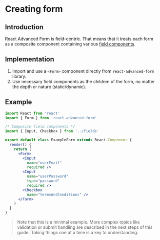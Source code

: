 # Creating form

## Introduction

React Advanced Form is field-centric. That means that it treats each form as a composite component containing various [field components](https://github.com/kettanaito/react-advanced-form/tree/75c444924d87ca8ff76bc096231173e42e717adc/docs/getting-started/creating-fields/README.md).

## Implementation

1. Import and use a `<Form>` component directly from `react-advanced-form` library.
2. Use necessary field components as the children of the form, no matter the depth or nature \(static/dynamic\).

## Example

```jsx
import React from 'react'
import { Form } from 'react-advanced-form'

/* Composite field components */
import { Input, Checkbox } from '../fields'

export default class ExampleForm extends React.Component {
  render() {
    return (
      <Form>
        <Input
          name="userEmail"
          required />
        <Input
          name="userPassword"
          type="password"
          required />
        <Checkbox
          name="termsAndConditions" />
      </Form>
    )
  }
}
```

> Note that this is a minimal example. More complex topics like validation or submit handling are described in the next steps of this guide. Taking things one at a time is a key to understanding.

